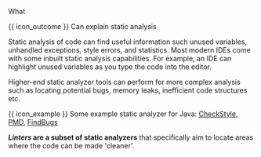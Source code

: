 <span id="title">What</span>

<span id="prereqs"></span>

<span id="outcomes">{{ icon_outcome }} Can explain static analysis</span>

<div id="body">

<box type="definition">

<include src="../../../common/definitions.md#def-static-analysis" />

</box>

Static analysis of code can find useful information such unused variables, unhandled exceptions, style errors, and statistics. Most modern IDEs come with some inbuilt static analysis capabilities. For example, an IDE can highlight unused variables as you type the code into the editor. 

Higher-end static analyzer tools can perform for more complex analysis such as locating potential bugs, memory leaks, inefficient code structures etc.

<box>

{{ icon_example }} Some example static analyzer for Java: [CheckStyle](http://checkstyle.sourceforge.net/), [PMD](http://findbugs.sourceforge.net/), [FindBugs](https://pmd.github.io/)
</box>

**_Linters_ are a subset of static analyzers** that specifically aim to locate areas where the code can be made 'cleaner'.

</div>

<div id="extras">
</div>